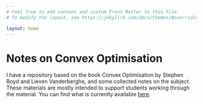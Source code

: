 ```yaml
---
# Feel free to add content and custom Front Matter to this file.
# To modify the layout, see https://jekyllrb.com/docs/themes/#overriding-theme-defaults

layout: home
---
```


# Notes on Convex Optimisation

I have a repository based on the book Convex Optimisation by Stephen Boyd and Lieven Vanderberghe, and some collected notes on the subject. These materials are mostly intended to support students working through the material. You can find what is currently available [here](/boyd-convex-optimisation).
